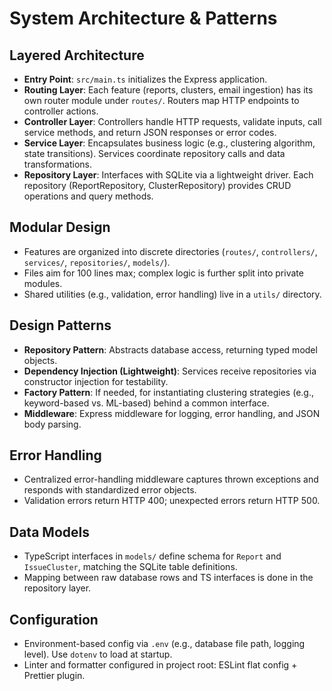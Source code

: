 # System Architecture & Patterns

## Layered Architecture
- **Entry Point**: `src/main.ts` initializes the Express application.
- **Routing Layer**: Each feature (reports, clusters, email ingestion) has its own router module under `routes/`. Routers map HTTP endpoints to controller actions.
- **Controller Layer**: Controllers handle HTTP requests, validate inputs, call service methods, and return JSON responses or error codes.
- **Service Layer**: Encapsulates business logic (e.g., clustering algorithm, state transitions). Services coordinate repository calls and data transformations.
- **Repository Layer**: Interfaces with SQLite via a lightweight driver. Each repository (ReportRepository, ClusterRepository) provides CRUD operations and query methods.

## Modular Design
- Features are organized into discrete directories (`routes/`, `controllers/`, `services/`, `repositories/`, `models/`).
- Files aim for 100 lines max; complex logic is further split into private modules.
- Shared utilities (e.g., validation, error handling) live in a `utils/` directory.

## Design Patterns
- **Repository Pattern**: Abstracts database access, returning typed model objects.
- **Dependency Injection (Lightweight)**: Services receive repositories via constructor injection for testability.
- **Factory Pattern**: If needed, for instantiating clustering strategies (e.g., keyword-based vs. ML-based) behind a common interface.
- **Middleware**: Express middleware for logging, error handling, and JSON body parsing.

## Error Handling
- Centralized error-handling middleware captures thrown exceptions and responds with standardized error objects.
- Validation errors return HTTP 400; unexpected errors return HTTP 500.

## Data Models
- TypeScript interfaces in `models/` define schema for `Report` and `IssueCluster`, matching the SQLite table definitions.
- Mapping between raw database rows and TS interfaces is done in the repository layer.

## Configuration
- Environment-based config via `.env` (e.g., database file path, logging level). Use `dotenv` to load at startup.
- Linter and formatter configured in project root: ESLint flat config + Prettier plugin.
